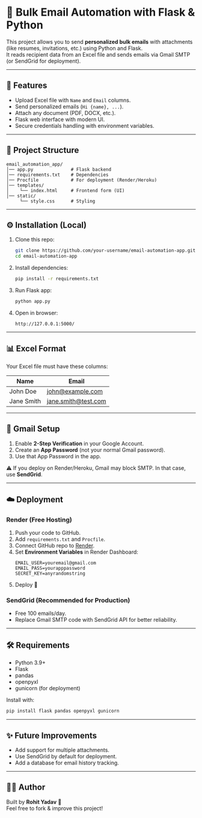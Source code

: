 
# 📧 Bulk Email Automation with Flask & Python

This project allows you to send **personalized bulk emails** with attachments (like resumes, invitations, etc.) using Python and Flask.  
It reads recipient data from an Excel file and sends emails via Gmail SMTP (or SendGrid for deployment).

---

## 🚀 Features
- Upload Excel file with `Name` and `Email` columns.
- Send personalized emails (`Hi {name}, ...`).
- Attach any document (PDF, DOCX, etc.).
- Flask web interface with modern UI.
- Secure credentials handling with environment variables.

---

## 📂 Project Structure
```
email_automation_app/
│── app.py              # Flask backend
│── requirements.txt    # Dependencies
│── Procfile            # For deployment (Render/Heroku)
│── templates/
│    └── index.html     # Frontend form (UI)
│── static/
     └── style.css      # Styling
```

---

## ⚙️ Installation (Local)
1. Clone this repo:
   ```bash
   git clone https://github.com/your-username/email-automation-app.git
   cd email-automation-app
   ```

2. Install dependencies:
   ```bash
   pip install -r requirements.txt
   ```

3. Run Flask app:
   ```bash
   python app.py
   ```

4. Open in browser:
   ```
   http://127.0.0.1:5000/
   ```

---

## 📊 Excel Format
Your Excel file must have these columns:

| Name       | Email                |
|------------|----------------------|
| John Doe   | john@example.com     |
| Jane Smith | jane.smith@test.com  |

---

## 🔑 Gmail Setup
1. Enable **2-Step Verification** in your Google Account.  
2. Create an **App Password** (not your normal Gmail password).  
3. Use that App Password in the app.  

⚠️ If you deploy on Render/Heroku, Gmail may block SMTP. In that case, use **SendGrid**.

---

## ☁️ Deployment
### Render (Free Hosting)
1. Push your code to GitHub.
2. Add `requirements.txt` and `Procfile`.
3. Connect GitHub repo to [Render](https://render.com).
4. Set **Environment Variables** in Render Dashboard:
   ```
   EMAIL_USER=youremail@gmail.com
   EMAIL_PASS=yourapppassword
   SECRET_KEY=anyrandomstring
   ```
5. Deploy 🎉

### SendGrid (Recommended for Production)
- Free 100 emails/day.  
- Replace Gmail SMTP code with SendGrid API for better reliability.

---

## 🛠️ Requirements
- Python 3.9+
- Flask
- pandas
- openpyxl
- gunicorn (for deployment)

Install with:
```bash
pip install flask pandas openpyxl gunicorn
```

---

## ✨ Future Improvements
- Add support for multiple attachments.
- Use SendGrid by default for deployment.
- Add a database for email history tracking.

---

## 👨‍💻 Author
Built by **Rohit Yadav** 🚀  
Feel free to fork & improve this project!
